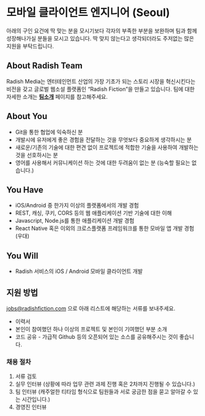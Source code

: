 
# 모바일 클라이언트 엔지니어 (Seoul)

아래의 구인 요건에 딱 맞는 분을 모시기보다 각자의 부족한 부분을 보완하며 팀과 함께 성장해나가실 분들을 모시고 있습니다. 딱 맞지 않는다고 생각되더라도 주저없는 많은 지원을 부탁드립니다.


## About Radish Team

Radish Media는 엔터테인먼트 산업의 가장 기초가 되는 스토리 시장을 혁신시킨다는 비전을 갖고 글로벌 웹소설 플랫폼인 “Radish Fiction”을 만들고 있습니다. 팀에 대한 자세한 소개는 **[팀소개](https://github.com/radishmedia/team/blob/master/README.md)** 페이지를 참고해주세요.


## About You

- Git을 통한 협업에 익숙하신 분
- 개발시에 유저에게 좋은 경험을 전달하는 것을 무엇보다 중요하게 생각하시는 분
- 새로운/기존의 기술에 대한 편견 없이 프로젝트에 적합한 기술을 사용하여 개발하는 것을 선호하시는 분
- 영어를 사용해서 커뮤니케이션 하는 것에 대한 두려움이 없는 분 (능숙할 필요는 없습니다.)


## You Have

- iOS/Android 중 한가지 이상의 플랫폼에서의 개발 경험
- REST, 캐싱, 쿠키, CORS 등의 웹 애플리케이션 기반 기술에 대한 이해
- Javascript, Node.js를 통한 애플리케이션 개발 경험
- React Native 혹은 이외의 크로스플랫폼 프레임워크를 통한 모바일 앱 개발 경험 (우대)


## You Will

- Radish 서비스의 iOS / Android 모바일 클라이언트 개발


## 지원 방법

jobs@radishfiction.com 으로 아래 리스트에 해당하는 서류를 보내주세요. 

- 이력서
- 본인이 참여했던 하나 이상의 프로젝트 및 본인이 기여했던 부분 소개
- 코드 공유 - 가급적 Github 등의 오픈되어 있는 소스를 공유해주시는 것이 좋습니다.


### 채용 절차

1. 서류 검토
2. 실무 인터뷰 (상황에 따라 업무 관련 과제 진행 혹은 2차까지 진행될 수 있습니다.)
3. 팀 인터뷰 (캐주얼한 티타임 형식으로 팀원들과 서로 궁금한 점을 묻고 알아갈 수 있는 시간입니다.)
4. 경영진 인터뷰

